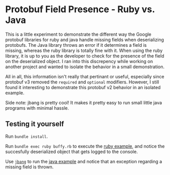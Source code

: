 # Protobuf Field Presence - Ruby vs. Java

This is a little experiment to demonstrate the different way the Google protobuf libraries for ruby and java handle missing fields when deserializing protobufs. The Java library throws an error if it determines a field is missing, whereas the ruby library is totally fine with it. When using the ruby library, it is up to you as the developer to check for the presence of the field on the deserialized object. I ran into this discrepency while working on another project and wanted to isolate the behavior in a small demonstration.

All in all, this information isn't really that pertinant or useful, especially since protobuf v3 removed the `required` and `optional` modifiers. However, I still found it interesting to demonstrate this protobuf v2 behavior in an isolated example.

Side note: jbang is pretty cool! It makes it pretty easy to run small little java programs with minimal hassle.

## Testing it yourself

Run `bundle install`.

Run `bundle exec ruby buffy.rb` to execute the [ruby example](buffy.rb), and notice the succesfully deserialized object that gets logged to the console.

Use [`jbang`](https://www.jbang.dev/) to run the [java example](BuffyRunner.java) and notice that an exception regarding a missing field is thrown.
